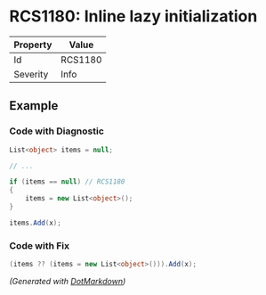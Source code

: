 # RCS1180: Inline lazy initialization

| Property | Value   |
| -------- | ------- |
| Id       | RCS1180 |
| Severity | Info    |

## Example

### Code with Diagnostic

```csharp
List<object> items = null;

// ...

if (items == null) // RCS1180
{
    items = new List<object>();
}

items.Add(x);
```

### Code with Fix

```csharp
(items ?? (items = new List<object>())).Add(x);
```


*\(Generated with [DotMarkdown](http://github.com/JosefPihrt/DotMarkdown)\)*